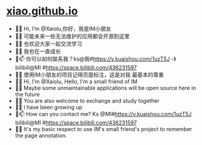 # [xiao.github.io](https://xiao.github.io/)

- 👋👋 Hi, I’m @Xaiolu,你好，我是IM小朋友
- 👋👀 可能未来一些无法维护的应用都会开源到这里
- 👋🌱 也欢迎大家一起交流学习
- 👋💞️ 我也在一直成长
- 👋📫 你可以如何联系我？ks@我#https://v.kuaishou.com/1uzT5J -》 bilibili@MI #https://space.bilibili.com/436231597
- 👋💞️ 使用IM小朋友的项目记得页面标注，这是对我 最基本的尊重
- 👋👋 Hi, I'm @Xaiolu, Hello, I'm a small friend of IM
- 👋👀 Maybe some unmaintainable applications will be open source here in the future
- 👋🌱 You are also welcome to exchange and study together
- 👋💞 I have been growing up
- 👋📫 How can you contact me? Ks @MI#https://v.kuaishou.com/1uzT5J bilibili@MI #https://space.bilibili.com/436231597
- 👋💞 It's my basic respect to use IM's small friend's project to remember the page annotation.
